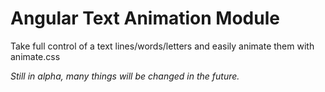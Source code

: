 # Angular Text Animation Module

Take full control of a text lines/words/letters and easily animate them with animate.css

*Still in alpha, many things will be changed in the future.*